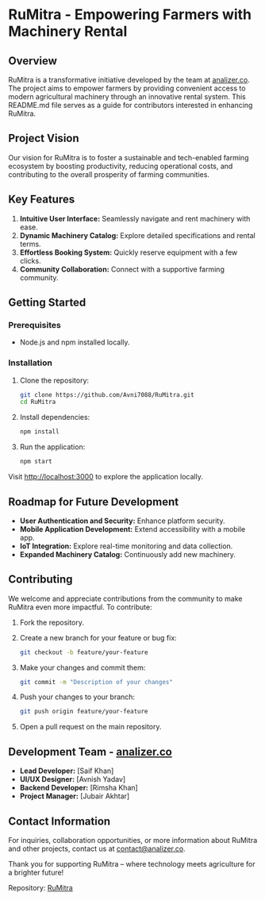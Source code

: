 # RuMitra - Empowering Farmers with Machinery Rental

## Overview

RuMitra is a transformative initiative developed by the team at [analizer.co](https://analizer.co/). The project aims to empower farmers by providing convenient access to modern agricultural machinery through an innovative rental system. This README.md file serves as a guide for contributors interested in enhancing RuMitra.

## Project Vision

Our vision for RuMitra is to foster a sustainable and tech-enabled farming ecosystem by boosting productivity, reducing operational costs, and contributing to the overall prosperity of farming communities.

## Key Features

1. **Intuitive User Interface:** Seamlessly navigate and rent machinery with ease.
2. **Dynamic Machinery Catalog:** Explore detailed specifications and rental terms.
3. **Effortless Booking System:** Quickly reserve equipment with a few clicks.
4. **Community Collaboration:** Connect with a supportive farming community.

## Getting Started

### Prerequisites

- Node.js and npm installed locally.

### Installation

1. Clone the repository:
    ```bash
    git clone https://github.com/Avni7088/RuMitra.git
    cd RuMitra
    ```

2. Install dependencies:
    ```bash
    npm install
    ```

3. Run the application:
    ```bash
    npm start
    ```

Visit [http://localhost:3000](http://localhost:3000) to explore the application locally.

## Roadmap for Future Development

- **User Authentication and Security:** Enhance platform security.
- **Mobile Application Development:** Extend accessibility with a mobile app.
- **IoT Integration:** Explore real-time monitoring and data collection.
- **Expanded Machinery Catalog:** Continuously add new machinery.

## Contributing

We welcome and appreciate contributions from the community to make RuMitra even more impactful. To contribute:

1. Fork the repository.
2. Create a new branch for your feature or bug fix:
    ```bash
    git checkout -b feature/your-feature
    ```

3. Make your changes and commit them:
    ```bash
    git commit -m "Description of your changes"
    ```

4. Push your changes to your branch:
    ```bash
    git push origin feature/your-feature
    ```

5. Open a pull request on the main repository.

## Development Team - [analizer.co](https://analizer.co/)

- **Lead Developer:** [Saif Khan]
- **UI/UX Designer:** [Avnish Yadav]
- **Backend Developer:** [Rimsha Khan]
- **Project Manager:** [Jubair Akhtar]

## Contact Information

For inquiries, collaboration opportunities, or more information about RuMitra and other projects, contact us at [contact@analizer.co](mailto:analizarofficial.yahoo.com).

Thank you for supporting RuMitra – where technology meets agriculture for a brighter future!

Repository: [RuMitra](https://github.com/Avni7088/RuMitra)
